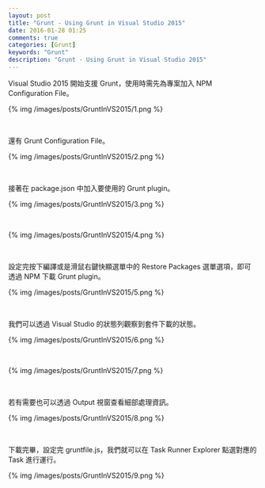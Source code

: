 ```yaml
---
layout: post
title: "Grunt - Using Grunt in Visual Studio 2015"
date: 2016-01-28 01:25
comments: true
categories: [Grunt]
keywords: "Grunt"
description: "Grunt - Using Grunt in Visual Studio 2015"
---
```


Visual Studio 2015 開始支援 Grunt，使用時需先為專案加入 NPM Configuration File。  

<!-- More -->

{% img /images/posts/GruntInVS2015/1.png %}

<br/>


還有 Grunt Configuration File。  

{% img /images/posts/GruntInVS2015/2.png %}

<br/>


接著在 package.json 中加入要使用的 Grunt plugin。  

{% img /images/posts/GruntInVS2015/3.png %}

<br/>


{% img /images/posts/GruntInVS2015/4.png %}

<br/>


設定完按下編譯或是滑鼠右鍵快顯選單中的 Restore Packages 選單選項，即可透過 NPM 下載 Grunt plugin。  

{% img /images/posts/GruntInVS2015/5.png %}

<br/>


我們可以透過 Visual Studio 的狀態列觀察到套件下載的狀態。  

{% img /images/posts/GruntInVS2015/6.png %}

<br/>


{% img /images/posts/GruntInVS2015/7.png %}

<br/>


若有需要也可以透過 Output 視窗查看細部處理資訊。  

{% img /images/posts/GruntInVS2015/8.png %}

<br/>


下載完畢，設定完 gruntfile.js，我們就可以在 Task Runner Explorer 點選對應的 Task 進行運行。  

{% img /images/posts/GruntInVS2015/9.png %}
